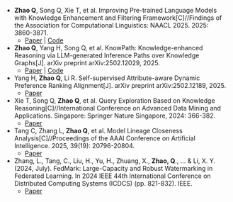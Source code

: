 <!-- ---
title: "Paper Title Number 5, with math $$E=mc^2$$"
collection: publications
category: conferences
permalink: /publication/2024-02-17-paper-title-number-4
excerpt: 'This paper is about a famous math equation, $$E=mc^2$$'
date: 2024-02-17
venue: 'GitHub Journal of Bugs'
paperurl: 'http://academicpages.github.io/files/paper3.pdf'
citation: 'Your Name, You. (2024). &quot;Paper Title Number 3.&quot; <i>GitHub Journal of Bugs</i>. 1(3).'
--- -->

- **Zhao Q**, Song Q, Xie T, et al. Improving Pre-trained Language Models with Knowledge Enhancement and Filtering Framework[C]//Findings of the Association for Computational Linguistics: NAACL 2025. 2025: 3860-3871.
  - [Paper](https://aclanthology.org/2025.findings-naacl.213/) | [Code](https://github.com/tize-72/Keff)
- **Zhao Q**, Yang H, Song Q, et al. KnowPath: Knowledge-enhanced Reasoning via LLM-generated Inference Paths over Knowledge Graphs[J]. arXiv preprint arXiv:2502.12029, 2025.
  - [Paper](https://arxiv.org/abs/2502.12029) | [Code](https://github.com/tize-72/KnowPath)
- Yang H, **Zhao Q**, Li R. Self-supervised Attribute-aware Dynamic Preference Ranking Alignment[J]. arXiv preprint arXiv:2502.12189, 2025.
  - [Paper](https://arxiv.org/abs/2502.12189)
- Xie T, Song Q, **Zhao Q**, et al. Query Exploration Based on Knowledge Reasoning[C]//International Conference on Advanced Data Mining and Applications. Singapore: Springer Nature Singapore, 2024: 366-382.
  - [Paper](https://link.springer.com/chapter/10.1007/978-981-96-0814-0_24)
- Tang C, Zhang L, **Zhao Q**, et al. Model Lineage Closeness Analysis[C]//Proceedings of the AAAI Conference on Artificial Intelligence. 2025, 39(19): 20796-20804.
  - [Paper](https://ojs.aaai.org/index.php/AAAI/article/view/34292/36447)
- Zhang, L., Tang, C., Liu, H., Yu, H., Zhuang, X., **Zhao, Q**., ... & Li, X. Y. (2024, July). FedMark: Large-Capacity and Robust Watermarking in Federated Learning. In 2024 IEEE 44th International Conference on Distributed Computing Systems (ICDCS) (pp. 821-832). IEEE.
  - [Paper](https://ieeexplore.ieee.org/document/10630980/)
